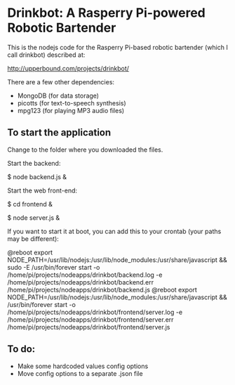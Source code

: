 # Drinkbot: A Rasperry Pi-powered Robotic Bartender

This is the nodejs code for the Rasperry Pi-based robotic bartender (which I call drinkbot) described at:

http://upperbound.com/projects/drinkbot/

There are a few other dependencies:

* MongoDB (for data storage)
* picotts (for text-to-speech synthesis)
* mpg123 (for playing MP3 audio files)

## To start the application

Change to the folder where you downloaded the files.

Start the backend:

$ node backend.js &

Start the web front-end:

$ cd frontend &

$ node server.js &

If you want to start it at boot, you can add this to your crontab (your paths may be different):

@reboot export NODE_PATH=/usr/lib/nodejs:/usr/lib/node_modules:/usr/share/javascript && sudo -E /usr/bin/forever start -o /home/pi/projects/nodeapps/drinkbot/backend.log -e /home/pi/projects/nodeapps/drinkbot/backend.err /home/pi/projects/nodeapps/drinkbot/backend.js
@reboot export NODE_PATH=/usr/lib/nodejs:/usr/lib/node_modules:/usr/share/javascript &&  /usr/bin/forever start -o /home/pi/projects/nodeapps/drinkbot/frontend/server.log -e /home/pi/projects/nodeapps/drinkbot/frontend/server.err /home/pi/projects/nodeapps/drinkbot/frontend/server.js


## To do:

* Make some hardcoded values config options
* Move config options to a separate .json file





